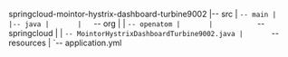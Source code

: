 springcloud-mointor-hystrix-dashboard-turbine9002
|-- src
|   `-- main
|       |-- java
|       |   `-- org
|       |       `-- openatom
|       |           `-- springcloud
|       |               `-- MointorHystrixDashboardTurbine9002.java
|       `-- resources
|           `-- application.yml
